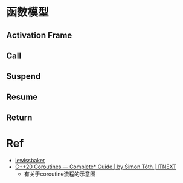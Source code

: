 # 函数模型
## Activation Frame

## Call

## Suspend

## Resume

## Return

# Ref
* [lewissbaker](https://lewissbaker.github.io/)
* [C++20 Coroutines — Complete* Guide | by Šimon Tóth | ITNEXT](https://itnext.io/c-20-coroutines-complete-guide-7c3fc08db89d)
	* 有关于coroutine流程的示意图